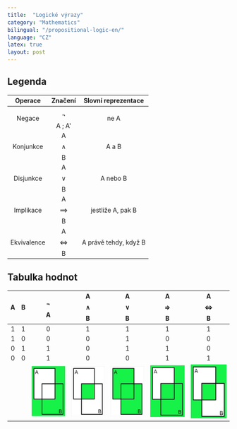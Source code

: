 ```yaml
---
title:  "Logické výrazy"
category: "Mathematics"
bilingual: "/propositional-logic-en/"
language: "CZ"
latex: true
layout: post
---
```


## Legenda

| Operace		| Značení  			| Slovní reprezentace	|
|:-------------:|:-----------------:|:---------------------:|
| Negace		| $$\neg$$A ; A'	| ne A				 	|
| Konjunkce		| A $$\land$$ B 	| A a B				 	|
| Disjunkce		| A $$\lor$$ B  	| A nebo B			 	|
| Implikace		| A $$\implies$$ B	| jestliže A, pak B	 	|
| Ekvivalence	| A $$\iff$$ B		| A právě tehdy, když B |

## Tabulka hodnot

| A | B | $$\neg$$A | A $$\land$$ B | A $$\lor$$ B | A $$\Rightarrow$$ B | A $$\Leftrightarrow$$ B | 
|:-:|:-:|:---------:|:-------------:|:------------:|:-------------------:|:-----------------------:|
| 1	| 1	|	  0		|		1		|		1	   |		  1		     |		 	  1			   |
| 1	| 0	|	  0		|		0		|		1	   |		  0		     |		 	  0			   |
| 0	| 1	|	  1		|		0		|		1	   |		  1		     |		 	  0			   |
| 0	| 0	|	  1		|		0		|		0	   |		  1		     |		 	  1			   |
||| ![Negation](/assets/img/prolog/negation.jpg) | ![Conjuncion](/assets/img/prolog/conjuncion.jpg) | ![Disjunction](/assets/img/prolog/disjunction.jpg) | ![Implication](/assets/img/prolog/implication.jpg) | ![Equivalence](/assets/img/prolog/equivalence.jpg) |